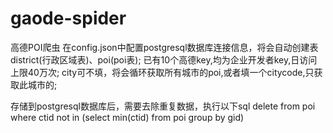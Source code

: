 # gaode-spider
高德POI爬虫
在config.json中配置postgresql数据库连接信息，将会自动创建表district(行政区域表)、poi(poi表);
已有10个高德key,均为企业开发者key,日访问上限40万次;
city可不填，将会循环获取所有城市的poi,或者填一个citycode,只获取此城市的;

存储到postgresql数据库后，需要去除重复数据，执行以下sql
delete from poi where ctid not in (select min(ctid) from poi group by gid)
